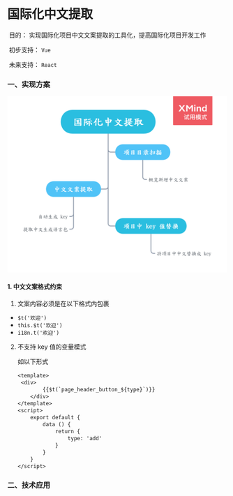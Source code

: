 # 			国际化中文提取

​	目的： 实现国际化项目中文文案提取的工具化，提高国际化项目开发工作

​	初步支持： `Vue`

​	未来支持： `React`

### 一、实现方案

![i18n-pick-flow](.\images\i18n-pick-flow.png) 

#### 1. 中文文案格式约束

1.  文案内容必须是在以下格式内包裹

   - `$t('欢迎')`
   - `this.$t('欢迎')`
   - `i18n.t('欢迎')`

2. 不支持 key 值的变量模式

   如以下形式

   ```vue
   <template>
   	<div>
           {{$t(`page_header_button_${type}`)}}
       </div>
   </template>
   <script>
       export default {
           data () {
               return {
                   type: 'add'
               }
           }
       }
   </script>
   ```

   

### 二、技术应用

